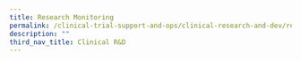 ```yaml
---
title: Research Monitoring
permalink: /clinical-trial-support-and-ops/clinical-research-and-dev/research-monitoring/
description: ""
third_nav_title: Clinical R&D
---
```

